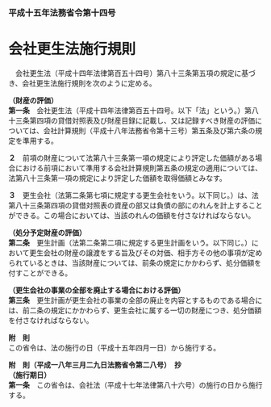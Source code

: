 ### 平成十五年法務省令第十四号  
# 会社更生法施行規則  
　会社更生法（平成十四年法律第百五十四号）第八十三条第五項の規定に基づき、会社更生法施行規則を次のように定める。  
  
**（財産の評価）**  
**第一条**　会社更生法（平成十四年法律第百五十四号。以下「法」という。）第八十三条第四項の貸借対照表及び財産目録に記載し、又は記録すべき財産の評価については、会社計算規則（平成十八年法務省令第十三号）第五条及び第六条の規定を準用する。  
  
**２**　前項の財産について法第八十三条第一項の規定により評定した価額がある場合における前項において準用する会社計算規則第五条の規定の適用については、法第八十三条第一項の規定により評定した価額を取得価額とみなす。  
  
**３**　更生会社（法第二条第七項に規定する更生会社をいう。以下同じ。）は、法第八十三条第四項の貸借対照表の資産の部又は負債の部にのれんを計上することができる。この場合においては、当該のれんの価額を付さなければならない。  
  
**（処分予定財産の評価）**  
**第二条**　更生計画（法第二条第二項に規定する更生計画をいう。以下同じ。）において更生会社の財産の譲渡をする旨及びその対価、相手方その他の事項が定められているときは、当該財産については、前条の規定にかかわらず、処分価額を付すことができる。  
  
**（更生会社の事業の全部を廃止する場合における評価）**  
**第三条**　更生計画が更生会社の事業の全部の廃止を内容とするものである場合には、前二条の規定にかかわらず、更生会社に属する一切の財産につき、処分価額を付さなければならない。  
  
**附　則**  
この省令は、法の施行の日（平成十五年四月一日）から施行する。  
  
**附　則（平成一八年三月二九日法務省令第二八号）　抄**  
**（施行期日）**  
**第一条**　この省令は、会社法（平成十七年法律第八十六号）の施行の日から施行する。  
  
